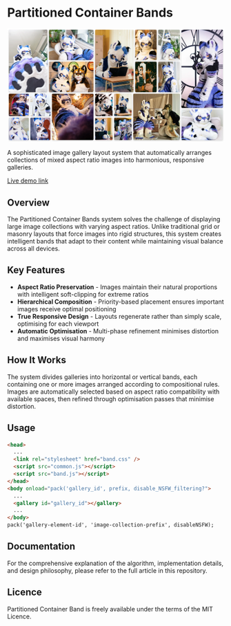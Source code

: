 # Partitioned Container Bands

![Screenshot](./Screenshot_20250619_063048.png)

A sophisticated image gallery layout system that automatically arranges collections of mixed aspect ratio images into harmonious, responsive galleries.

[Live demo link](https://curioustorvald.com/partband/)

## Overview

The Partitioned Container Bands system solves the challenge of displaying large image collections with varying aspect ratios. Unlike traditional grid or masonry layouts that force images into rigid structures, this system creates intelligent bands that adapt to their content while maintaining visual balance across all devices.

## Key Features

- **Aspect Ratio Preservation** - Images maintain their natural proportions with intelligent soft-clipping for extreme ratios
- **Hierarchical Composition** - Priority-based placement ensures important images receive optimal positioning
- **True Responsive Design** - Layouts regenerate rather than simply scale, optimising for each viewport
- **Automatic Optimisation** - Multi-phase refinement minimises distortion and maximises visual harmony

## How It Works

The system divides galleries into horizontal or vertical bands, each containing one or more images arranged according to compositional rules. Images are automatically selected based on aspect ratio compatibility with available spaces, then refined through optimisation passes that minimise distortion.

## Usage

```html
<head>
  ...
  <link rel="stylesheet" href="band.css" />
  <script src="common.js"></script>
  <script src="band.js"></script>
</head>
<body onload="pack('gallery_id', prefix, disable_NSFW_filtering?">
  ...
  <gallery id="gallery_id"></gallery>
  ...
</body>
pack('gallery-element-id', 'image-collection-prefix', disableNSFW);
```

## Documentation

For the comprehensive explanation of the algorithm, implementation details, and design philosophy, please refer to the full article in this repository.

## Licence

Partitioned Container Band is freely available under the terms of the MIT Licence.
